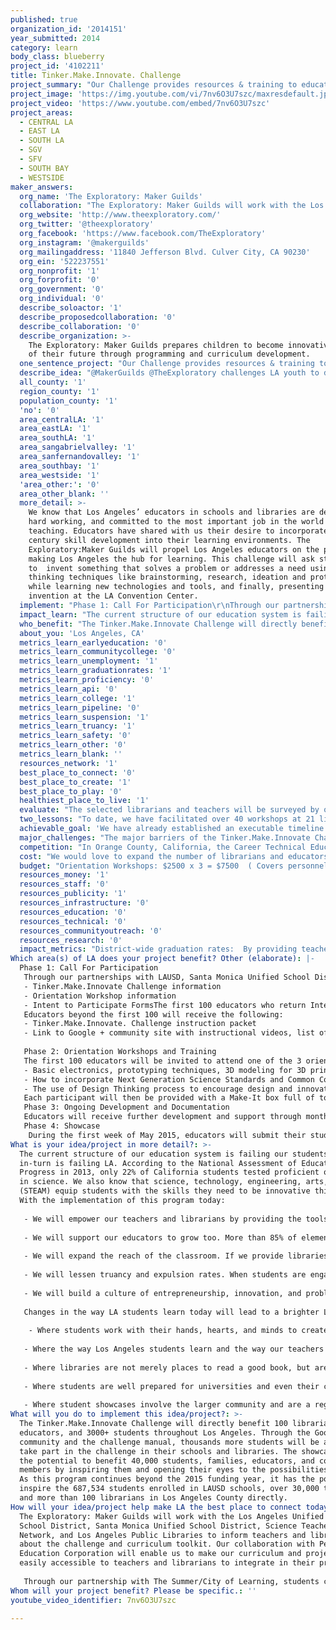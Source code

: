 ```yaml
---
published: true
organization_id: '2014151'
year_submitted: 2014
category: learn
body_class: blueberry
project_id: '4102211'
title: Tinker.Make.Innovate. Challenge
project_summary: "Our Challenge provides resources & training to educators to help their students showcase at the LA Convention Center.   \r\n"
project_image: 'https://img.youtube.com/vi/7nv6O3U7szc/maxresdefault.jpg'
project_video: 'https://www.youtube.com/embed/7nv6O3U7szc'
project_areas:
  - CENTRAL LA
  - EAST LA
  - SOUTH LA
  - SGV
  - SFV
  - SOUTH BAY
  - WESTSIDE
maker_answers:
  org_name: 'The Exploratory: Maker Guilds'
  collaboration: "The Exploratory: Maker Guilds will work with the Los Angeles Unified Public School District, Santa Monica Unified School District, Science Teachers Network, and Los Angeles Public Libraries to inform teachers and librarians about the challenge and curriculum toolkit. Our collaboration with Pearson Education Corporation will enable us to make our curriculum and project ideas easily accessible to teachers and librarians to integrate in their programs. \r\n\r\nThrough our partnership with The Summer/City of Learning, students connected with our program will have the opportunity to participate in digital badging, a program sponsored by Mayor Garcetti’s Office. This program will enable students to map their progress through their projects and show skills gained to colleges and future employers. \r\n"
  org_website: 'http://www.theexploratory.com/'
  org_twitter: '@theexploratory'
  org_facebook: 'https://www.facebook.com/TheExploratory'
  org_instagram: '@makerguilds'
  org_mailingaddress: '11840 Jefferson Blvd. Culver City, CA 90230'
  org_ein: '522237551'
  org_nonprofit: '1'
  org_forprofit: '0'
  org_government: '0'
  org_individual: '0'
  describe_soloactor: '1'
  describe_proposedcollaboration: '0'
  describe_collaboration: '0'
  describe_organization: >-
    The Exploratory: Maker Guilds prepares children to become innovative agents
    of their future through programming and curriculum development.
  one_sentence_project: "Our Challenge provides resources & training to educators to help their students showcase at the LA Convention Center.   \r\n"
  describe_idea: "@MakerGuilds @TheExploratory challenges LA youth to design something to change the world! #TMIChallenge\r\n"
  all_county: '1'
  region_county: '1'
  population_county: '1'
  'no': '0'
  area_centralLA: '1'
  area_eastLA: '1'
  area_southLA: '1'
  area_sangabrielvalley: '1'
  area_sanfernandovalley: '1'
  area_southbay: '1'
  area_westside: '1'
  'area_other:': '0'
  area_other_blank: ''
  more_detail: >-
    We know that Los Angeles’ educators in schools and libraries are dedicated,
    hard working, and committed to the most important job in the world -
    teaching. Educators have shared with us their desire to incorporate 21st
    century skill development into their learning environments. The
    Exploratory:Maker Guilds will propel Los Angeles educators on the path to
    making Los Angeles the hub for learning. This challenge will ask students
    to  invent something that solves a problem or addresses a need using design
    thinking techniques like brainstorming, research, ideation and prototyping
    while learning new technologies and tools, and finally, presenting their
    invention at the LA Convention Center. 
  implement: "Phase 1: Call For Participation\r\nThrough our partnerships with LAUSD, Santa Monica Unified School District, Los Angeles Science Teachers Network, Pearson Foundation, New Learning Institute, LA Summer of Learning program from Mayor Garcetti’s office, and the Children’s Services Department of Los Angeles Public Library, The Exploratory: Maker Guilds will circulate a Call For Participation which will include: \r\n- Tinker.Make.Innovate Challenge information \r\n- Orientation Workshop information \r\n- Intent to Participate FormsThe first 100 educators who return Intent to Participate forms will receive registration information for 1 of 3 Orientation Workshops. \r\nEducators beyond the first 100 will receive the following: \r\n\t- Tinker.Make.Innovate. Challenge instruction packet\r\n\t- Link to Google + community site with instructional videos, list of materials, and other resources. \r\n\t\r\nPhase 2: Orientation Workshops and Training\r\nThe first 100 educators will be invited to attend one of the 3 orientation workshops. These workshops will walk the educators through how to implement Tinker.Make.Innovate curriculum in their classrooms or library programming. This workshop will cover: \r\n-  Basic electronics, prototyping techniques, 3D modeling for 3D printing & laser cutting, electronics for textiles, engineering with paper, and other making techniques. \r\n- How to incorporate Next Generation Science Standards and Common Core Standards into the Challenge\r\n- The use of Design Thinking process to encourage design and innovative thinking \r\nEach participant will then be provided with a Make-It box full of tools and materials that will help them facilitate the challenge with their students. * the exact tools and materials will be determined by donations in kind. \r\nPhase 3: Ongoing Development and Documentation\r\nEducators will receive further development and support through monthly Google Community Hangouts. These Google Hangouts will serve as an online community for the challenge participants to share tips and techniques, document their students’ progress, and receive assistance/mentorship from Maker Guild’s professional staff. The online community will serve as a way for us to continue to inspire and learn from one another. \r\nPhase 4: Showcase\r\n During the first week of May 2015,  educators will submit their students projects to be showcase"
  impact_learn: "The current structure of our education system is failing our students which in-turn is failing LA.  According to the National Assessment of Educational Progress in 2013, only 22% of California students tested proficient or above in science. We also know that science, technology, engineering, arts, and math (STEAM) equip students with the skills they need to be innovative thinkers. With the implementation of this program today: \r\n\r\n- We will empower our teachers and librarians by providing the tools they need to feel confident integrating STEAM into their programs. \r\n\r\n- We will support our educators to grow too. More than 85% of elementary educators have not received science-related professional development in the last three years. In the Orientation Workshops, and through our Google Community, educators and librarians will receive mentorship and ongoing professional support. \r\n\r\n- We will expand the reach of the classroom. If we provide libraries with these tools, students will not have to stop their learning when they leave school. \r\n\r\n-  We will lessen truancy and expulsion rates. When students are engaged in their learning they are excited about going to school.\r\n\r\n- We will build a culture of entrepreneurship, innovation, and problem-solving. Through this challenge, our students will be immersed in real world applications of STEAM, design thinking, and an innovative mindset. This will open them up to the possibilities of high-school electives, college degrees, and even careers in STEAM. \r\n\r\nChanges in the way LA students learn today will lead to a brighter LA in year 2050:\r\n\r\n - Where students work with their hands, hearts, and minds to create innovative solutions to real-world problems. \r\n\r\n- Where the way Los Angeles students learn and the way our teachers teach becomes a model for school districts throughout the nation. \r\n\r\n-  Where libraries are not merely places to read a good book, but are also innovation hubs where students and families are introduced to new technologies and ways of learning. \r\n\r\n- Where students are well prepared for universities and even their careers, and leave high school with a portfolio of innovative projects under their belts. \r\n\r\n- Where student showcases involve the larger community and are a regular tradition with hundreds of submissions from students of all ages, backgrounds, and demographics. \r\n"
  who_benefit: "The Tinker.Make.Innovate Challenge will directly benefit 100 librarians and educators, and 3000+ students throughout Los Angeles. Through the Google community and the challenge manual, thousands more students will be able to take part in the challenge in their schools and libraries. The showcase has the potential to benefit 40,000 students, families, educators, and community members by inspiring them and opening their eyes to the possibilities of STEM. As this program continues beyond the 2015 funding year, it has the power to inspire the 687,534 students enrolled in LAUSD schools, over 30,000 teachers, and more than 100 librarians in Los Angeles County directly. \r\n"
  about_you: 'Los Angeles, CA'
  metrics_learn_earlyeducation: '0'
  metrics_learn_communitycollege: '0'
  metrics_learn_unemployment: '1'
  metrics_learn_graduationrates: '1'
  metrics_learn_proficiency: '0'
  metrics_learn_api: '0'
  metrics_learn_college: '1'
  metrics_learn_pipeline: '0'
  metrics_learn_suspension: '1'
  metrics_learn_truancy: '1'
  metrics_learn_safety: '0'
  metrics_learn_other: '0'
  metrics_learn_blank: ''
  resources_network: '1'
  best_place_to_connect: '0'
  best_place_to_create: '1'
  best_place_to_play: '0'
  healthiest_place_to_live: '1'
  evaluate: "The selected librarians and teachers will be surveyed by our Board of Directors during the beginning, middle, and end of the challenge. The initial evaluations will be given during the orientation workshop; examining their comfort level with the subject matter, their current use of STEM tools in the classrooms or program, and the level of engagement of their students before participating in the challenge. Following the monthly Google Hangout in December the second survey will be conducted. This survey will evaluate changes in the engagement of their students and comfort level with the content thus far. The final survey will assess overall changes in the level of engagement, academic performance, and attendance rate of the students. This survey will be given a week before projects are to be submitting. All of the data collected will be used to improve the curriculum and project for the following years.\r\n\r\nWhen inviting students to participate in project based assignments the best form of evaluation are the projects. The projects submitted during the showcase are a form of direct assessment. This form of assessment measures the knowledge gained and the skills used. We will also require the students to document their project from the prototyping phase through completion and to show this documentation. The documentation will allow us to evaluate the growth of the students problem solving, innovation, and critical thinking skills.\r\n"
  two_lessons: "To date, we have facilitated over 40 workshops at 21 libraries, all have been filled up with waiting lists. The workshops have served over 600 students and families throughout Greater Los Angeles County. We have received many requests from librarians to hold professional development workshops and trainings so that they can fulfill their community’s desire for more hands-on learning. \r\n\r\n We have also facilitated dozens of  professional development workshops for hundreds of  educators in the last 3 years. During these programs, educators have shared with us their intimidation with integrating STEAM subjects and mindset skills into their learning environments. Feedback from our educators and participants has helped to shape the structure of the Tinker.Make.Innovate. Challenge. \r\n"
  achievable_goal: 'We have already established an executable timeline. '
  major_challenges: "The major barriers of the Tinker.Make.Innovate Challenge, are providing funding for additional materials to support student needs and supplying enough support to the interested educators. In anticipation of these challenges we have devised  two solutions to ensure the programs successful implementation.\r\n\r\nTo assure that materials are readily available we have reached out to a list of corporate sponsors interested in supplying in-kind donations; Maker Education Initiative and Intel are two of the corporations on this list. We are also prepared to write letters of support to any librarian or teacher interested in applying for grants to cover additional costs. \r\n\r\nTo best support  all educators and students through the design and creation process, we have recruited a team of volunteers both from local corporations and interested community members. These volunteers will be available at our Maker Space in Culver City as additional resources for our new educators. . The times they are available will be posted on The Exploratory:Maker Guilds website.\r\n"
  competition: "In Orange County, California, the Career Technical Education of Orange County has created a collaborative project called the 2014 Maker Challenge. This challenge serves as an opportunity for students to participate in STEM design projects to use 3D modeling and printing to solve a problem, need, or want. The culmination of this challenge will be a showcase exhibiting the winning student project. \r\n\r\nThe Exploratory: Maker Guilds has built a relationship with the directors of the OC Maker Challenge to learn about the difficulties and experiences in facilitating a citywide challenge. Although the aspect of the city-wide challenge is similar, the curriculum and the support of the educators both in the schools and in libraries make our program unique. \r\n"
  cost: "We would love to expand the number of librarians and educators we can empower through our project, but the base budget of $100,000 will cover exactly 100 libraries/schools. However, the more in kind donations that can be procured, the more libraries and schools we will be able to accommodate. As we gain additional support from corporate sponsorships and in-kind donations, we will be able to provide additional services like 3D printing and laser-cutting. The project management will be donated by The Exploratory as well as through additional grants.\r\n"
  budget: "Orientation Workshops: $2500 x 3 = $7500  ( Covers personnel, materials, space and refreshments ) \r\nAdministration of Google Community and Communications: $10,000  ( Covers personnel, equipment ) \r\nMaterials & Tools to be provided for 100 Libraries and Teachers : $750 x 100 = 75,000 ( Actual list of materials to come \r\nTravel reimbursement for volunteers training librarians and teachers: $35/ session stipend * 200 = $7000\r\n"
  resources_money: '1'
  resources_staff: '0'
  resources_publicity: '1'
  resources_infrastructure: '0'
  resources_education: '0'
  resources_technical: '0'
  resources_communityoutreach: '0'
  resources_research: '0'
  impact_metrics: "District-wide graduation rates:  By providing teachers and librarians with curriculum which incorporates hands-on inquiry based learning, we are empowering them to more deeply engage their students in their learning process. When students are more engaged in their learning, their desire to come to school and stay in school increases. This lowers truancy rates, suspension and expulsion rates, and also increases district wide graduation rates. \r\nWhen educators provide access to STEM skills, design thinking, and entrepreneurial skills in the classroom, students will graduate high school with a better understanding of their future goals. With the use of digital badging from the Summer and City of Learning students will also be able to display their skills to potential employers and college admissions advisors. Thus, increasing their employability and college enrollment. \r\n"
Which area(s) of LA does your project benefit? Other (elaborate): |-
  Phase 1: Call For Participation
   Through our partnerships with LAUSD, Santa Monica Unified School District, Los Angeles Science Teachers Network, Pearson Foundation, New Learning Institute, LA Summer of Learning program from Mayor Garcetti’s office, and the Children’s Services Department of Los Angeles Public Library, The Exploratory: Maker Guilds will circulate a Call For Participation which will include: 
   - Tinker.Make.Innovate Challenge information 
   - Orientation Workshop information 
   - Intent to Participate FormsThe first 100 educators who return Intent to Participate forms will receive registration information for 1 of 3 Orientation Workshops. 
   Educators beyond the first 100 will receive the following: 
   - Tinker.Make.Innovate. Challenge instruction packet
   - Link to Google + community site with instructional videos, list of materials, and other resources. 
   
   Phase 2: Orientation Workshops and Training
   The first 100 educators will be invited to attend one of the 3 orientation workshops. These workshops will walk the educators through how to implement Tinker.Make.Innovate curriculum in their classrooms or library programming. This workshop will cover: 
   - Basic electronics, prototyping techniques, 3D modeling for 3D printing & laser cutting, electronics for textiles, engineering with paper, and other making techniques. 
   - How to incorporate Next Generation Science Standards and Common Core Standards into the Challenge
   - The use of Design Thinking process to encourage design and innovative thinking 
   Each participant will then be provided with a Make-It box full of tools and materials that will help them facilitate the challenge with their students. * the exact tools and materials will be determined by donations in kind. 
   Phase 3: Ongoing Development and Documentation
   Educators will receive further development and support through monthly Google Community Hangouts. These Google Hangouts will serve as an online community for the challenge participants to share tips and techniques, document their students’ progress, and receive assistance/mentorship from Maker Guild’s professional staff. The online community will serve as a way for us to continue to inspire and learn from one another. 
   Phase 4: Showcase
    During the first week of May 2015, educators will submit their students projects to be showcase
What is your idea/project in more detail?: >-
  The current structure of our education system is failing our students which
  in-turn is failing LA. According to the National Assessment of Educational
  Progress in 2013, only 22% of California students tested proficient or above
  in science. We also know that science, technology, engineering, arts, and math
  (STEAM) equip students with the skills they need to be innovative thinkers.
  With the implementation of this program today: 
   
   - We will empower our teachers and librarians by providing the tools they need to feel confident integrating STEAM into their programs. 
   
   - We will support our educators to grow too. More than 85% of elementary educators have not received science-related professional development in the last three years. In the Orientation Workshops, and through our Google Community, educators and librarians will receive mentorship and ongoing professional support. 
   
   - We will expand the reach of the classroom. If we provide libraries with these tools, students will not have to stop their learning when they leave school. 
   
   - We will lessen truancy and expulsion rates. When students are engaged in their learning they are excited about going to school.
   
   - We will build a culture of entrepreneurship, innovation, and problem-solving. Through this challenge, our students will be immersed in real world applications of STEAM, design thinking, and an innovative mindset. This will open them up to the possibilities of high-school electives, college degrees, and even careers in STEAM. 
   
   Changes in the way LA students learn today will lead to a brighter LA in year 2050:
   
    - Where students work with their hands, hearts, and minds to create innovative solutions to real-world problems. 
   
   - Where the way Los Angeles students learn and the way our teachers teach becomes a model for school districts throughout the nation. 
   
   - Where libraries are not merely places to read a good book, but are also innovation hubs where students and families are introduced to new technologies and ways of learning. 
   
   - Where students are well prepared for universities and even their careers, and leave high school with a portfolio of innovative projects under their belts. 
   
   - Where student showcases involve the larger community and are a regular tradition with hundreds of submissions from students of all ages, backgrounds, and demographics.
What will you do to implement this idea/project?: >-
  The Tinker.Make.Innovate Challenge will directly benefit 100 librarians and
  educators, and 3000+ students throughout Los Angeles. Through the Google
  community and the challenge manual, thousands more students will be able to
  take part in the challenge in their schools and libraries. The showcase has
  the potential to benefit 40,000 students, families, educators, and community
  members by inspiring them and opening their eyes to the possibilities of STEM.
  As this program continues beyond the 2015 funding year, it has the power to
  inspire the 687,534 students enrolled in LAUSD schools, over 30,000 teachers,
  and more than 100 librarians in Los Angeles County directly.
How will your idea/project help make LA the best place to connect today? In LA2050?: >-
  The Exploratory: Maker Guilds will work with the Los Angeles Unified Public
  School District, Santa Monica Unified School District, Science Teachers
  Network, and Los Angeles Public Libraries to inform teachers and librarians
  about the challenge and curriculum toolkit. Our collaboration with Pearson
  Education Corporation will enable us to make our curriculum and project ideas
  easily accessible to teachers and librarians to integrate in their programs. 
   
   Through our partnership with The Summer/City of Learning, students connected with our program will have the opportunity to participate in digital badging, a program sponsored by Mayor Garcetti’s Office. This program will enable students to map their progress through their projects and show skills gained to colleges and future employers.
Whom will your project benefit? Please be specific.: ''
youtube_video_identifier: 7nv6O3U7szc

---
```

